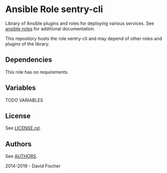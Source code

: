 # Ansible Role sentry-cli

Library of Ansible plugins and roles for deploying various services.
See [ansible-roles](https://github.com/davidfischer-ch/ansible-roles) for additional documentation.

This repository hosts the role sentry-cli and may depend of other roles and plugins of the library.

## Dependencies

This role has no requirements.

## Variables

TODO VARIABLES

## License

See [LICENSE.rst](LICENSE.rst).

## Authors

See [AUTHORS](AUTHORS).

2014-2019 - David Fischer
